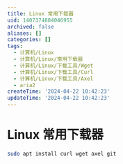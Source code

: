 ```yaml
---
title: Linux 常用下载器
uid: 1407374884046955
archived: false
aliases: []
categories: []
tags:
  - 计算机/Linux
  - 计算机/Linux/常用下载器
  - 计算机/Linux/下载工具/Wget
  - 计算机/Linux/下载工具/Curl
  - 计算机/Linux/下载工具/Axel
  - aria2
createTime: '2024-04-22 10:42:23'
updateTime: '2024-04-22 10:42:23'
---
```


# Linux 常用下载器

```sh
sudo apt install curl wget axel git
```
